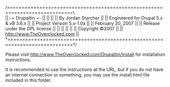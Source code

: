    /*============================================================================*\  
   ||                               -= Drupaltin =-                              ||
   ||                                                                            ||
   || By Jordan Starcher                                                         ||
   || Engineered for Drupal 5.x & vB 3.6.x                                       ||
   || Project Version 5.x-1.0a                                                   || 
   || February 20, 2007                                                          ||
   || Release under the GPL license                                              ||
   ||                                                                            ||
   ||                                                                            ||
   ||                              Copyright ©2007                               ||
   ||                      http://www.TheOverclocked.com                         ||
   \*============================================================================*/

Please visit http://www.TheOverclocked.com/Drupaltin/Install for installation instructions.

It is recommended to use the instructions at the URL, but if you do not have an internet connection
or something, you may use the install.html file included in this folder.
